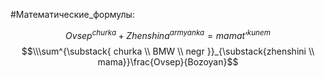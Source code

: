 #Математические_формулы:

$$Ovsep^{churka}+Zhenshina^{armyanka}=mamat’^{kunem}$$
$$\\\sum^{\substack{ churka \\ BMW \\ negr }}_{\substack{zhenshini \\ mama}}\frac{Ovsep}{Bozoyan}$$


